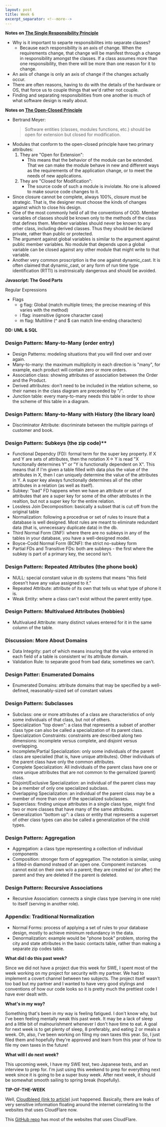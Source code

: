 ```yaml
---
layout: post
title: Week 6
excerpt_separator: <!--more-->
---
```


<!--more-->

**Notes on [The Single Responsibility Principle](https://www.cs.utexas.edu/users/fares/papers/SRP.pdf)**

* Why is it important to separte responsibilites into separate classes? 
	* Because each responsibility is an axis of change. When the requirements change, that change will be manifest through a change in responsibility amongst the classes. If a class assumes more than one responsibility, then there will be more than one reason for it to change. 
* An axis of change is only an axis of change if the changes actually occur.
* There are often reasons, having to do with the details of the hardware or OS, that force us to couple things that we'd rather not couple.
* Finding and separating responsibilities from one another is much of what software design is really about.

**Notes on [The Open-Closed Principle](https://www.cs.utexas.edu/users/fares/papers/OCP.pdf)**

* Bertrand Meyer:
	> Software entities (classes, modules functions, etc.) should be open for extension but closed for modification.
* Modules that conform to the open-closed principle have two primary attributes:
	1. They are "Open for Extension":
		* This means that the behavior of the module can be extended. That we can make the module behave in new and different ways as the requirements of the application change, or to meet the needs of new applications.
	2. They are "Closed for Modification":
		* The source code of such a module is inviolate. No one is allowed to make source code changes to it. 
* Since closure cannot be complete, always 100%, closure must be strategic. That is, the designer must choose the kinds of changes against which to close his design. 
* One of the most commonly held of all the conventions of OOD. Member variables of classes should be known only to the methods of the class that defines them. Member variables should never be known to any other class, including derived classes. Thus they should be declared private, rather than public or protected.
* The argument against global variables is similar to the argument against public member variables. No module that depends upon a global variable can be closed against any other module that might write to that variable. 
* Another very common proscription is the one against dynamic_cast. It is often claimed that dynamic_cast, or any form of run time type identification (RTTI) is instrinsically dangerous and should be avoided. 

**Javascript: The Good Parts**

Regular Expressions
* Flags
	* g flag: Global (match multiple times; the precise meaning of this varies with the method)
	* i flag: insensitive (ignore character case)
	* m flag: Multiline (^ and $ can match line-ending characters)

**DD: UML & SQL**

### Design Pattern: Many-to-Many (order entry)
* Design Patterns: modeling situations that you will find over and over again.
* Many-to-many: the maximum multiplicity in each direction is "many", for example, each product will contain zero or more orders. 
* Association class: showing attributes of association between the Order and the Product. 
* Derived attributes: don't need to be included in the relation scheme, so their names in the class diagram are preceeded by "/". 
* Junction table: every many-to-many needs this table in order to show the scheme of this table in a diagram. 

### Design Pattern: Many-to-Many with History (the library loan)
* Discriminator Attribute: discriminate between the multiple pairings of customer and book. 

### Design Pattern: Subkeys (the zip code)**
* Functional Dependcy (FD): formal term for the super key property. If X and Y are sets of attributes, then the notation X-> Y is read "X funcitonally determines Y" or "Y is functionally dependent on X". This means that if I'm given a table filled with data plus the value of the attributes in X, then I can uniquely determine the value of the attributes in Y. A super key always functionally determines all of the other attributes in a relation (as well as itself).
* Subkey: "bad" FD happens when we have an attribute or set of attributes that are a super key for some of the other attributes in the realtion, but not a super key for the entire relation. 
* Lossless Join Decomposition: basically a subset that is cut off from the original table
* Normalization: following a procedrue or set of rules to insure that a database is well designed. Most rules are meant to eliminate redundant data (that is, unnecessary duplicate data) in the db. 
* Third Normal Form (3NF): where there are no subkeys in any of the tables in your database, you have a well-designed model. 
* Boyce-Codd Normal Form (BCNF): the strict no-subkey form
* Partial FDs and Transitive FDs: both are subkeys - the first where the subkey is part of a primary key, the second isn't. 

### Design Pattern: Repeated Attributes (the phone book)
* NULL: special constant value in db systems that means "this field doesn't have any value assigned to it."
* Repeated Attribute: attribute of its own that tells us what type of phone it is. 
* Weak Entity: where a class can't exist without the parent entity type. 

### Design Pattern: Multivalued Attributes (hobbies)
* Multivalued Attribute: many distinct values entered for it in the same column of the table.

### Discussion: More About Domains
* Data Integrity: part of which means insuring that the value entered in each field of a table is consistent w/ its attribute domain. 
* Validation Rule: to separate good from bad data; sometimes we can't. 

### Design Patter: Enumerated Domains
* Enumerated Domains: attribute domains that may be specified by a well-defined, reasonably-sized set of constant values

### Design Pattern: Subclasses
* Subclass: one or more attributes of a class are characteristics of only some individuals of that class, but not of others. 
* Specialization "top down": a class that represents a subset of another class type can also be called a specialization of its parent class.
* Specialization Constraints: constraints are described along two dimensions: incomplete versus complete, and disjoint versus overlapping. 
* Incomplete/Partial Specialization: only some individuals of the parent class are specialied (that is, have unique attributes). Other individuals of the parent class have only the common attributes. 
* Complete Specialization: All individuals of the parent class have one or more unique attributes that are not common to the gernalized (parent) class. 
* Disjoint/Exclusive Specialization: an individual of the parent class may be a member of only one specialized subclass.
* Overlapping Specialization: an individual of the parent class may be a member of more than one of the specialized subclasses. 
* Superclass: finding unique attributes in a single class type, might find two or more classes that have many of the same attributes.
* Generalization "bottom up": a class or entity that represents a superset of other class types can also be called a generalization of the child types. 

### Design Pattern: Aggregation
* Aggregation: a class type representing a collection of individual components
* Composition: stronger form of aggregation. The notation is similar, using a filled-in diamond instead of an open one. Component instances cannot exist on their own w/o a parent; they are created w/ (or after) the parent and they are deleted if the parent is deleted. 

### Design Pattern: Recursive Associations
* Recursive Association: connects a single class type (serving in one role) to itself (serving in another role).

### Appendix: Traditional Normalization
* Normal Forms: process of applying a set of rules to your database design, mostly to achieve minimum redundancy in the data. 
* Denormalization: example would be "phone book" problem, storing the city and state attributes in the basic contacts table, rather than making a separate zip codes table. 

**What did I do this past week?**

Since we did not have a project due this week for SWE, I spent most of the week working on my project for security with my partner. We had to implement a covert channel between two subjects. The project itself wasn't too bad but my partner and I wanted to have very good stylings and conventions of how our code looks so it is pretty much the prettiest code I have ever dealt with. 

**What's in my way?**

Something that's been in my way is feeling fatigued. I don't know why, but I've been feeling mentally weak this past week. It may be a lack of sleep and a little bit of malnourishment whenever I don't have time to eat. A goal for next week is to get plenty of sleep, 8 preferably, and eating 2 or meals a week. Oh, also, I've been working on filing my own taxes this year. So, I just filed them and hopefully they're approved and learn from this year of how to file my own taxes in the future! 

**What will I do next week?**

This upcoming week, I have my SWE test, two Japanese tests, and an interview to prep for. I'm just using this weekend to prep for everything next week since it is going to be a super busy week. After next week, it should be somewhat smooth sailing to spring break (hopefully).

**TIP-OF-THE-WEEK**

Well, [Cloudbleed (link to article)](https://blog.cloudflare.com/incident-report-on-memory-leak-caused-by-cloudflare-parser-bug/) just happened. Basically, there are leaks of very sensitive information floating around the internet correlating to the websites that uses CloudFlare now.

This [GitHub repo](https://github.com/pirate/sites-using-cloudflare) has most of the websites that uses CloudFlare. 

